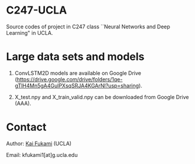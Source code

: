 # C247-UCLA
Source codes of project in C247 class ``Neural Networks and Deep Learning" in UCLA.



# Large data sets and models 

1. ConvLSTM2D models are available on Google Drive (https://drive.google.com/drive/folders/1qe-gTlH4Mn5gA4GulPXsqSRJA4KGArNl?usp=sharing).

2. X_test.npy and X_train_valid.npy can be downloaded from Google Drive (AAA).

# Contact
Author: [Kai Fukami](https://scholar.google.co.jp/citations?user=ipJb8qcAAAAJ&hl=en) (UCLA)

Email: kfukami1[at]g.ucla.edu 
